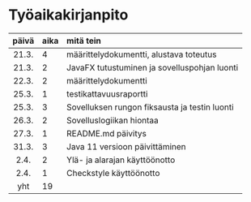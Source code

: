 # Työaikakirjanpito

| päivä | aika | mitä tein |
| :----:|:-----| :-----| 
| 21.3. | 4    | määrittelydokumentti, alustava toteutus |
| 21.3. | 2    | JavaFX tutustuminen ja sovelluspohjan luonti |
| 22.3. | 2    | määrittelydokumentti |
| 25.3. | 1    | testikattavuusraportti |
| 25.3. | 3    | Sovelluksen rungon fiksausta ja testin luonti | 
| 26.3. | 2    | Sovelluslogiikan hiontaa | 
| 27.3. | 1    | README.md päivitys |
| 31.3. | 3    | Java 11 versioon päivittäminen |
| 2.4.  | 2    | Ylä- ja alarajan käyttöönotto |
| 2.4.  | 1    | Checkstyle käyttöönotto|
| yht   | 19   | |

